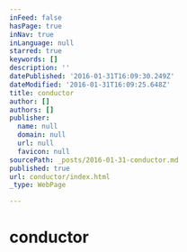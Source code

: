 ```yaml
---
inFeed: false
hasPage: true
inNav: true
inLanguage: null
starred: true
keywords: []
description: ''
datePublished: '2016-01-31T16:09:30.249Z'
dateModified: '2016-01-31T16:09:25.648Z'
title: conductor
author: []
authors: []
publisher:
  name: null
  domain: null
  url: null
  favicon: null
sourcePath: _posts/2016-01-31-conductor.md
published: true
url: conductor/index.html
_type: WebPage

---
```

# conductor
